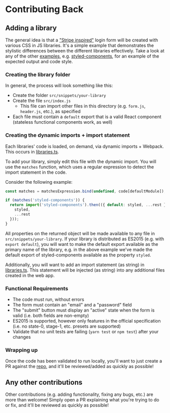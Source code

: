 # Contributing Back

## Adding a library

The general idea is that a ["Stripe inspired"][stripe] login form will be created with various CSS in JS libraries. It's a simple example that demonstrates the stylistic differences between the different libraries effectively. Take a look at any of the other [examples][snippets], e.g. [styled-components][styled-components], for an example of the expected output and code style.

### Creating the library folder

In general, the process will look something like this:

- Create the folder `src/snippets/your-library`
- Create the file `src/index.js`
  - This file can import other files in this directory (e.g. `form.js`, `header.js`, etc.), as specified
- Each file must contain a `default` export that is a valid React component (stateless functional components work, as well)

### Creating the dynamic imports + import statement

Each libraries' code is loaded, on demand, via dynamic imports + Webpack. This occurs in [libraries.ts][libraries.ts].

To add your library, simply edit this file with the dynamic import. You will use the `matches` function, which uses a regular expression to detect the import statement in the code.

Consider the following example:

```javascript
const matches = matchesExpression.bind(undefined, code[defaultModule]);

if (matches('styled-components')) {
  return import('styled-components').then(({ default: styled, ...rest }) => ({
    styled,
    ...rest
  }));
}
```

All properties on the returned object will be made available to any file in `src/snippets/your-library`. If your library is distributed as ES2015 (e.g. with `export default`), you will want to make the default export available as the primary name of the library, e.g. in the above example we've made the default export of styled-components available as the property `styled`.

Additionally, you will want to add an import statement (as string) in [libraries.ts][libraries.ts]. This statement will be injected (as string) into any additional files created in the web app.

### Functional Requirements

- The code must run, without errors
- The form must contain an "email" and a "password" field
- The "submit" button must display an "active" state when the form is valid (i.e. both fields are non-empty)
- ES2015 is supported, however only features in the official specification (i.e. no state-0, stage-1, etc. presets are supported)
- Validate that no unit tests are failing (`yarn test` or `npm test`) after your changes

### Wrapping up

Once the code has been validated to run locally, you'll want to just create a PR against the [repo][repo], and it'll be reviewed/added as quickly as possible!

## Any other contributions

Other contributions (e.g. adding functionality, fixing any bugs, etc.) are more than welcome! Simply open a PR explaining what you're trying to do or fix, and it'll be reviewed as quickly as possible!

[stripe]: https://stripe.com/connect
[snippets]: ./src/snippets
[styled-components]: ./src/snippets/styled-components/index.js
[libraries.ts]: ./src/utils/libraries.ts
[repo]: https://github.com/dschau/css-in-js-playground
